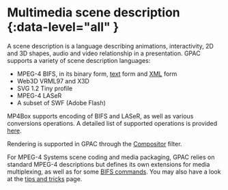 # Multimedia scene description {:data-level="all" }

A scene description is a language describing animations, interactivity, 2D and 3D shapes, audio and video relationship in a presentation. 
GPAC supports a variety of scene description languages:

- MPEG-4 BIFS, in its binary form, [text](MPEG-4-BIFS-Textual-Format) form and [XML](MPEG-4-XMT-Format) form
- Web3D VRML97 and X3D
- SVG 1.2 Tiny profile
- MPEG-4 LASeR
- A subset of SWF (Adobe Flash)

MP4Box supports encoding of BIFS and LASeR, as well as various conversions operations. A detailed list of supported operations is provided [here](mp4box-scene-opts).

Rendering is supported in GPAC through the [Compositor](compositor) filter.

For MPEG-4 Systems scene coding and media packaging, GPAC relies on standard MPEG-4 descriptions but defines its own extensions for media multiplexing, as well as for some [BIFS commands](MPEG-4-Scene-Commands). You may also have a look at the [tips and tricks](MP4Box-tips-and-tricks-with-BT-and-XMT) page.
